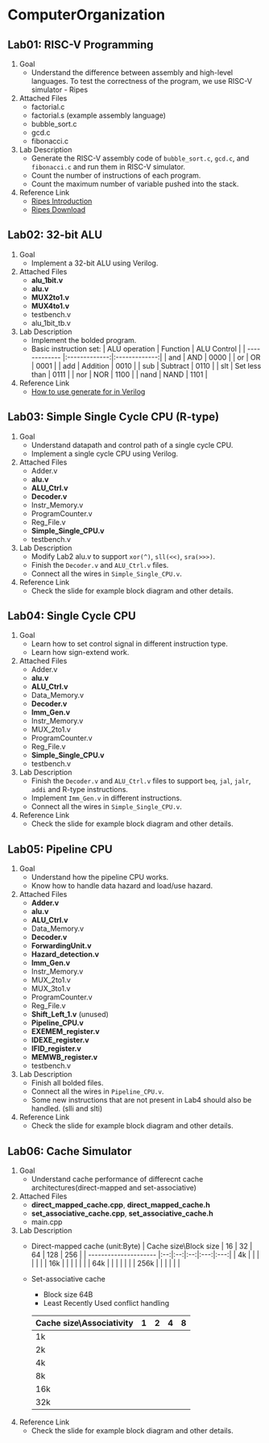 # ComputerOrganization

## Lab01: RISC-V Programming
1. Goal
   - Understand the difference between assembly and high-level languages. To test the correctness of the program, we use RISC-V simulator - Ripes
2. Attached Files
   - factorial.c
   - factorial.s (example assembly language)
   - bubble_sort.c
   - gcd.c
   - fibonacci.c
3. Lab Description
   - Generate the RISC-V assembly code of `bubble_sort.c`, `gcd.c`, and `fibonacci.c` and run them in RISC-V simulator.
   - Count the number of instructions of each program.
   - Count the maximum number of variable pushed into the stack.
4. Reference Link
   - [Ripes Introduction](https://github.com/mortbopet/Ripes/wiki/)
   - [Ripes Download](https://github.com/mortbopet/Ripes/releases/tag/v.1.0.4)


## Lab02: 32-bit ALU
1. Goal
   - Implement a 32-bit ALU using Verilog.
2. Attached Files
   - **alu_1bit.v**
   - **alu.v**
   - **MUX2to1.v**
   - **MUX4to1.v**
   - testbench.v
   - alu_1bit_tb.v
3. Lab Description
   - Implement the bolded program.
   - Basic instruction set:
     | ALU operation | Function      | ALU Control   |
     | ------------- |:-------------:|:-------------:|
     | and           | AND           | 0000          |
     | or            | OR            | 0001          |
     | add           | Addition      | 0010          |
     | sub           | Subtract      | 0110          |
     | slt           | Set less than | 0111          |
     | nor           | NOR           | 1100          |
     | nand          | NAND          | 1101          |
4. Reference Link
   - [How to use generate for in Verilog](https://www.chipverify.com/verilog/verilog-generate-block)
## Lab03: Simple Single Cycle CPU (R-type)
1. Goal
   - Understand datapath and control path of a single cycle CPU.
   - Implement a single cycle CPU using Verilog.
2. Attached Files
   - Adder.v
   - **alu.v**
   - **ALU_Ctrl.v**
   - **Decoder.v**
   - Instr_Memory.v
   - ProgramCounter.v
   - Reg_File.v
   - **Simple_Single_CPU.v**
   - testbench.v
3. Lab Description
   - Modify Lab2 alu.v to support `xor(^)`, `sll(<<)`, `sra(>>>)`.
   - Finish the `Decoder.v` and `ALU_Ctrl.v` files.
   - Connect all the wires in `Simple_Single_CPU.v`.
4. Reference Link
   - Check the slide for example block diagram and other details.

## Lab04: Single Cycle CPU
1. Goal
   - Learn how to set control signal in different instruction type.
   - Learn how sign-extend work.
2. Attached Files
   - Adder.v
   - **alu.v**
   - **ALU_Ctrl.v**
   - Data_Memory.v
   - **Decoder.v**
   - **Imm_Gen.v**
   - Instr_Memory.v
   - MUX_2to1.v
   - ProgramCounter.v
   - Reg_File.v
   - **Simple_Single_CPU.v**
   - testbench.v
3. Lab Description
   - Finish the `Decoder.v` and `ALU_Ctrl.v` files to support `beq`, `jal`, `jalr`, `addi` and R-type instructions.
   - Implement `Imm_Gen.v` in different instructions.
   - Connect all the wires in `Simple_Single_CPU.v`.
4. Reference Link
   - Check the slide for example block diagram and other details.

## Lab05: Pipeline CPU
1. Goal
   - Understand how the pipeline CPU works.
   - Know how to handle data hazard and load/use hazard.
2. Attached Files
   - **Adder.v**
   - **alu.v**
   - **ALU_Ctrl.v**
   - Data_Memory.v
   - **Decoder.v**
   - **ForwardingUnit.v**
   - **Hazard_detection.v**
   - **Imm_Gen.v**
   - Instr_Memory.v
   - MUX_2to1.v
   - MUX_3to1.v
   - ProgramCounter.v
   - Reg_File.v
   - **Shift_Left_1.v** (unused)
   - **Pipeline_CPU.v**
   - **EXEMEM_register.v**
   - **IDEXE_register.v**
   - **IFID_register.v**
   - **MEMWB_register.v**
   - testbench.v
3. Lab Description
   - Finish all bolded files.
   - Connect all the wires in `Pipeline_CPU.v`.
   - Some new instructions that are not present in Lab4 should also be handled. (slli and slti)
4. Reference Link
   - Check the slide for example block diagram and other details.

## Lab06: Cache Simulator
1. Goal
   - Understand cache performance of differecnt cache architectures(direct-mapped and set-associative)
2. Attached Files
   - **direct_mapped_cache.cpp**, **direct_mapped_cache.h**
   - **set_associative_cache.cpp**, **set_associative_cache.h**
   - main.cpp
3. Lab Description
   - Direct-mapped cache (unit:Byte)
 	 | Cache size\Block size | 16 | 32 | 64 | 128 | 256 |
     | --------------------- |:--:|:--:|:--:|:---:|:---:|
     | 4k           		 |    |    |    |     |     |
     | 16k 		             |    |    |    |     |     |
     | 64k        		     |    |    |    |     |     |
     | 256k  		         |    |    |    |     |     |
   - Set-associative cache
     - Block size 64B
     - Least Recently Used conflict handling
  	 
	 | Cache size\Associativity | 1 | 2 | 4 | 8 |
     | ------------------------ |:-:|:-:|:-:|:-:|
     | 1k           		    |   |   |   |   |
	 | 2k           		    |   |   |   |   |
	 | 4k           		    |   |   |   |   |
	 | 8k           		    |   |   |   |   |
	 | 16k           		    |   |   |   |   |
	 | 32k           		    |   |   |   |   |
4. Reference Link
   - Check the slide for example block diagram and other details.
